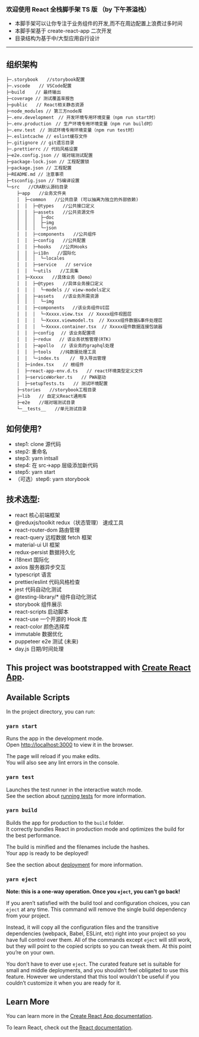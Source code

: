 ### 欢迎使用 React 全栈脚手架 TS 版 （by 下午茶溢栈）

- 本脚手架可以让你专注于业务组件的开发,而不在周边配置上浪费过多时间
- 本脚手架基于 create-react-app 二次开发
- 目录结构为基于中/大型应用自行设计

---

## 组织架构

```
├─.storybook　　//storybook配置
├─.vscode　　// VSCode配置
├─build    // 最终输出
├─coverage // 测试覆盖率报告
├─public　　// React相关静态资源
├─node_modules // 第三方node库
├─.env.development　// 开发环境专用环境变量（npm run start时）
├─.env.production　// 生产环境专用环境变量（npm run build时）
├─.env.test　// 测试环境专用环境变量（npm run test时）
├─.eslintcache // eslint缓存文件
├─.gitignore // git遗忘目录
├─.prettierrc // 代码风格设置
├─e2e.config.json // 端对端测试配置
├─package-lock.json // 工程配置锁
├─package.json // 工程配置
├─README.md // 注意事项
├─tsconfig.json // TS编译设置
└─src　　//CRA默认源码目录
    ├─app　　//业务文件夹
    │  ├─common　　//公共目录 (可以抽离为独立的外部依赖)
    │  │  ├─@types　　//公共接口定义
    │  │  ├─assets　　//公共资源文件
    │  │  │  ├─doc
    │  │  │  ├─img
    │  │  │  └─json
    │  │  ├─components　　//公共组件
    │  │  ├─config　　//公共配置
    │  │  ├─hooks　　//公共Hooks
    │  │  ├─i18n　　//国际化
    │  │  │  └─locales
    │  │  ├─service　　// service
    │  │  └─utils　　//工具集
    │  ├─Xxxxx　　//具体业务（Demo）
    │  │  ├─@types　　//具体业务接口定义
    │  │  │  └─models // view-models定义
    │  │  ├─assets　　//该业务所需资源
    │  │  │  └─img
    │  │  ├─components   //该业务组件UI层
    │  │  │  └─Xxxxx.view.tsx  // Xxxxx组件视图层
    │  │  │  └─Xxxxx.viewmodel.ts  // Xxxxx组件数据&事件处理层
    │  │  │  └─Xxxxx.container.tsx  // Xxxxx组件数据连接包装器
    │  │  ├─config　 // 该业务配置项
    │  │  ├─redux   // 该业务状態管理(RTK)
    │  │  ├─apollo　 // 该业务的graphql处理
    │  │  ├─tools　　//纯数据处理工具
    │  │  └─index.ts    //　导入导出管理
    │  ├─index.tsx　　// 根组件
    │  ├─react-app-env.d.ts　　// react环境类型定义文件
    │  ├─serviceWorker.ts　　// PWA驱动
    │  ├─setupTests.ts　　// 测试环境配置
    ├─stories　　//storybook工程目录
    ├─lib　　// 自定义React通用库
    ├─e2e　　//端对端测试目录
    └─__tests__　　//单元测试目录

```

## 如何使用?

- step1: clone 源代码
- step2: 重命名
- step3: yarn intsall
- step4: 在 src->app 层级添加新代码
- step5: yarn start
- （可选）step6: yarn storybook

## 技术选型:

- react 核心前端框架
- @reduxjs/toolkit redux（状态管理） 速成工具
- react-router-dom 路由管理
- react-query 远程数据 fetch 框架
- material-ui UI 框架
- redux-persist 数据持久化
- i18next 国际化
- axios 服务器异步交互
- typescript 语言
- prettier/eslint 代码风格检查
- jest 代码自动化测试
- @testing-library/\* 组件自动化测试
- storybook 组件展示
- react-scripts 启动脚本
- react-use 一个开源的 Hook 库
- react-color 颜色选择库
- immutable 数据优化
- puppeteer e2e 测试 (未来)
- day.js 日期/时间处理

## This project was bootstrapped with [Create React App](https://github.com/facebook/create-react-app).

## Available Scripts

In the project directory, you can run:

### `yarn start`

Runs the app in the development mode.<br />
Open [http://localhost:3000](http://localhost:3000) to view it in the browser.

The page will reload if you make edits.<br />
You will also see any lint errors in the console.

### `yarn test`

Launches the test runner in the interactive watch mode.<br />
See the section about [running tests](https://facebook.github.io/create-react-app/docs/running-tests) for more information.

### `yarn build`

Builds the app for production to the `build` folder.<br />
It correctly bundles React in production mode and optimizes the build for the best performance.

The build is minified and the filenames include the hashes.<br />
Your app is ready to be deployed!

See the section about [deployment](https://facebook.github.io/create-react-app/docs/deployment) for more information.

### `yarn eject`

**Note: this is a one-way operation. Once you `eject`, you can’t go back!**

If you aren’t satisfied with the build tool and configuration choices, you can `eject` at any time. This command will remove the single build dependency from your project.

Instead, it will copy all the configuration files and the transitive dependencies (webpack, Babel, ESLint, etc) right into your project so you have full control over them. All of the commands except `eject` will still work, but they will point to the copied scripts so you can tweak them. At this point you’re on your own.

You don’t have to ever use `eject`. The curated feature set is suitable for small and middle deployments, and you shouldn’t feel obligated to use this feature. However we understand that this tool wouldn’t be useful if you couldn’t customize it when you are ready for it.

## Learn More

You can learn more in the [Create React App documentation](https://facebook.github.io/create-react-app/docs/getting-started).

To learn React, check out the [React documentation](https://reactjs.org/).
